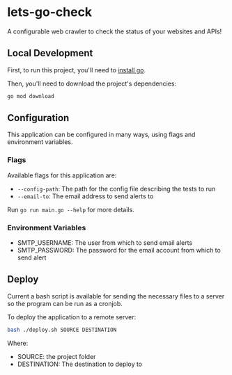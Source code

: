 # lets-go-check

A configurable web crawler to check the status of your websites and APIs!

## Local Development

First, to run this project, you'll need to [install go](https://go.dev/doc/install).

Then, you'll need to download the project's dependencies:

```bash
go mod download
```

## Configuration

This application can be configured in many ways, using flags and environment variables.

### Flags

Available flags for this application are:
- `--config-path`: The path for the config file describing the tests to run
- `--email-to`: The email address to send alerts to

Run `go run main.go --help` for more details.

### Environment Variables

- SMTP_USERNAME: The user from which to send email alerts
- SMTP_PASSWORD: The password for the email account from which to send alert

## Deploy

Current a bash script is available for sending the necessary files to a server so the program can be run as a cronjob.

To deploy the application to a remote server:
```bash
bash ./deploy.sh SOURCE DESTINATION
```
Where:
- SOURCE: the project folder
- DESTINATION: The destination to deploy to